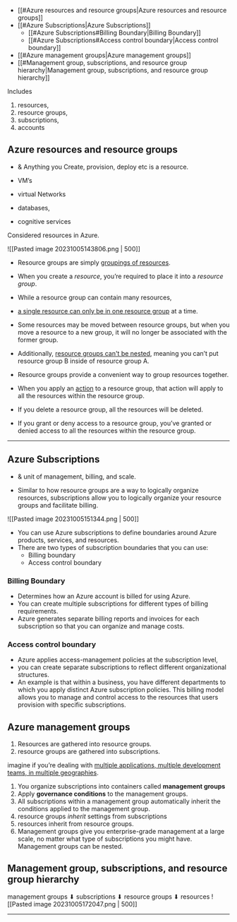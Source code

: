 
- [[#Azure resources and resource groups|Azure resources and resource groups]]
- [[#Azure Subscriptions|Azure Subscriptions]]
	- [[#Azure Subscriptions#Billing Boundary|Billing Boundary]]
	- [[#Azure Subscriptions#Access control boundary|Access control boundary]]
- [[#Azure management groups|Azure management groups]]
- [[#Management group, subscriptions, and resource group hierarchy|Management group, subscriptions, and resource group hierarchy]]


Includes

1. resources,
2. resource groups,
3. subscriptions,
4. accounts

## Azure resources and resource groups

- & Anything you Create, provision, deploy etc is a resource.

- VM’s
- virtual Networks
- databases,
- cognitive services

Considered resources in Azure.

![[Pasted image 20231005143806.png | 500]]

- Resource groups are simply <u>groupings of resources</u>.
- When you create a *resource*, you’re required to place it into a *resource group*.
- While a resource group can contain many resources, 
- <u>a single resource can only be in one resource group</u> at a time.
- Some resources may be moved between resource groups, but when you move a resource to a new group, it will no longer be associated with the former group.
- Additionally, <u>resource groups can't be nested</u>, meaning you can’t put resource group B inside of resource group A.

- Resource groups provide a convenient way to group resources together.
- When you apply an <u>action</u> to a resource group, that action will apply to all the resources within the resource group.
- If you delete a resource group, all the resources will be deleted.
- If you grant or deny access to a resource group, you’ve granted or denied access to all the resources within the resource group.

---
## Azure Subscriptions

- & unit of management, billing, and scale.

- Similar to how resource groups are a way to logically organize resources, subscriptions allow you to logically organize your resource groups and facilitate billing.

![[Pasted image 20231005151344.png | 500]]

- You can use Azure subscriptions to define boundaries around Azure products, services, and resources.
- There are two types of subscription boundaries that you can use:
	- Billing boundary
	- Access control boundary

### Billing Boundary

- Determines how an Azure account is billed for using Azure.
- You can create multiple subscriptions for different types of billing requirements.
- Azure generates separate billing reports and invoices for each subscription so that you can organize and manage costs.

### Access control boundary

- Azure applies access-management policies at the subscription level,
- you can create separate subscriptions to reflect different organizational structures.
- An example is that within a business, you have different departments to which you apply distinct Azure subscription policies. This billing model allows you to manage and control access to the resources that users provision with specific subscriptions.

## Azure management groups

1. Resources are gathered into resource groups.
2. resource groups are gathered into subscriptions.

imagine if you’re dealing with <u>multiple applications, multiple development teams, in multiple geographies</u>.

1. You organize subscriptions into containers called **management groups**
2. Apply **governance conditions** to the management groups.
3. All subscriptions within a management group automatically inherit the conditions applied to the management group.
4. resource groups *inherit* settings from subscriptions
5. resources inherit from resource groups.
6. Management groups give you enterprise-grade management at a large scale, no matter what type of subscriptions you might have. Management groups can be nested.

## Management group, subscriptions, and resource group hierarchy

management groups
	⬇
subscriptions
	⬇
resource groups
	⬇
resources
![[Pasted image 20231005172047.png | 500]]

---